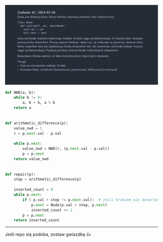 <picture>
  <source srcset="../../../srt/zbior_zadan/2023_4C.png" media="(prefers-color-scheme: light)">
  <source srcset="../../../srt/zbior_zadan/black_2023_4C.png" media="(prefers-color-scheme: dark)">
  <img src="../../../srt/zbior_zadan/black_2023_4C.png" alt="zadanie 2023_5A">
</picture>

```python
def NWD(a, b):
    while b != 0:
        a, b = b, a % b
    return a


def arithmetic_difference(p):
    value_nwd = 1
    r = p.next.val - p.val

    while p.next:
        value_nwd = NWD(r, (p.next.val - p.val))
        p = p.next
    return value_nwd


def repair(p):
    step = arithmetic_difference(p)

    inserted_count = 0
    while p.next:
        if ( p.val + step != p.next.val):  # jesli krokiem nie dotarlem do nastpnego elemetu musze go dodac
            p.next = Node(p.val + step, p.next)
            inserted_count += 1
        p = p.next
    return inserted_count
```


---
Jeśli repo się podoba, zostaw gwiazdkę 👍
